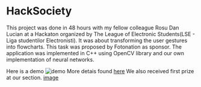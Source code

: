 # HackSociety
This project was done in 48 hours with my fellow colleague Rosu Dan Lucian at a Hackaton organized by The League of Electronic Students(LSE - Liga studentilor Electronisti).
It was about transforming the user gestures into flowcharts. This task was proposed by Fotonation as sponsor.
The application was implemented in C++ using OpenCV library and our own implementation of neural networks.

Here is a demo
![demo](https://www.youtube.com/watch?v=95EHXfA_C2Q)
More detais found [here](https://blog.danlucian.net/we-won-hacksociety-mlh-event/)
We also received first prize at our section.
[image](https://blog.danlucian.net/content/images/2017/02/img2.jpg)
